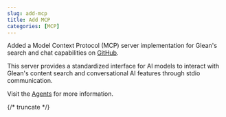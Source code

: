 ```yaml
---
slug: add-mcp
title: Add MCP
categories: [MCP]
---
```


Added a Model Context Protocol (MCP) server implementation for Glean's search and chat capabilities on [GitHub](https://github.com/gleanwork/mcp-server).

This server provides a standardized interface for AI models to interact with Glean's content search and conversational AI features through stdio communication.

Visit the [Agents](../guides/agents/) for more information.

{/* truncate */}
